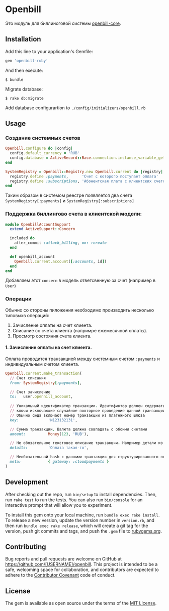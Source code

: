 # Openbill

Это модуль для биллиноговой системы [openbill-core](https://github.com/dapi/openbill-core).

## Installation

Add this line to your application's Gemfile:

```ruby
gem 'openbill-ruby'
```

And then execute:

    $ bundle

Migrate database:

    $ rake db:migrate

Add database configurartion to `./config/initializers/openbill.rb`

## Usage

### Создание системных счетов

```ruby
Openbill.configure do |config|
  config.default_currency = 'RUB'
  config.database = ActiveRecord::Base.connection.instance_variable_get('@config')
end

SystemRegistry = Openbill::Registry.new Openbill.current do |registry|
  registry.define :payments,      'Счет с которого поступает оплата'
  registry.define :subscriptions, 'Абонентская плата с клиентских счетов'
end
```

Таким образом в системом реестре появляется два счета `SystemRegistry[:payments]` и `SystemRegistry[:subscriptions]`

### Поддержка биллингово счета в клиентской модели:

```ruby
module OpenbillAccountSupport
  extend ActiveSupport::Concern

  included do
    after_commit :attach_billing, on: :create
  end

  def openbill_account
    Openbill.current.account([:accounts, id])
  end
end
```

Добавляем этот `concern` в модель ответсвенную за счет (например в `User`)

### Операции

Обычно со стороны пиложения необходимо производить несколько типовыхв операций:

1. Зачисление оплаты на счет клиента.
2. Списание со счета клиента (напримре ежемесячной оплаты).
3. Просмотр состояния счета клиента.

#### 1. Зачисление оплаты на счет клиента.

Оплата проводится транзакцией между системным счетом `:payments` и индивидуальным счетом клиента.

```ruby
Openbill.current.make_transaction(
  // Счет списания
  from: SystemRegistry[:payments],

  // Счет зачисление
  to:   user.opennill_account,
  
  // Уникальный идентификатор транзакции. Идентификтор должен содержать
  // ключи исключающие случайное повторное проведение данной транзакции.
  // Обычно сюда включают номер транзакции из платежного шлюза
  key:             'N123132131',

  // Сумма транзакции. Валюта должна совпадать с обоими счетами
  amount:          Money(123, 'RUB'),

  // Не обязательное текстовое описание транзакции. Например детали из платежного шлюза.
  details:         'Оплата такая-то',

  // Необязательнай hash с данными транзакции для структурированного поиска в дальнейшем
  meta:            { gateway: :cloudpayments }
)
```

## Development

After checking out the repo, run `bin/setup` to install dependencies. Then, run `rake test` to run the tests. You can also run `bin/console` for an interactive prompt that will allow you to experiment.

To install this gem onto your local machine, run `bundle exec rake install`. To release a new version, update the version number in `version.rb`, and then run `bundle exec rake release`, which will create a git tag for the version, push git commits and tags, and push the `.gem` file to [rubygems.org](https://rubygems.org).

## Contributing

Bug reports and pull requests are welcome on GitHub at https://github.com/[USERNAME]/openbill. This project is intended to be a safe, welcoming space for collaboration, and contributors are expected to adhere to the [Contributor Covenant](contributor-covenant.org) code of conduct.


## License

The gem is available as open source under the terms of the [MIT License](http://opensource.org/licenses/MIT).

